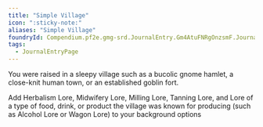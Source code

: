 ```yaml
---
title: "Simple Village"
icon: ":sticky-note:"
aliases: "Simple Village"
foundryId: Compendium.pf2e.gmg-srd.JournalEntry.Gm4AtuFNRgOnzsmF.JournalEntryPage.O03shJLXDDmnZung
tags:
  - JournalEntryPage
---
```

You were raised in a sleepy village such as a bucolic gnome hamlet, a close-knit human town, or an established goblin fort.

Add Herbalism Lore, Midwifery Lore, Milling Lore, Tanning Lore, and Lore of a type of food, drink, or product the village was known for producing (such as Alcohol Lore or Wagon Lore) to your background options